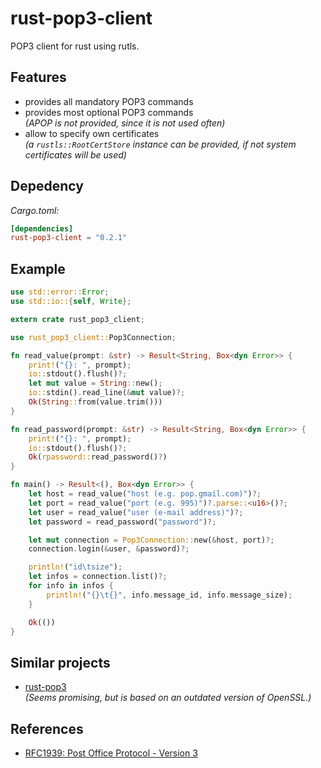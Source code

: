# rust-pop3-client

POP3 client for rust using rutls.

## Features

- provides all mandatory POP3 commands
- provides most optional POP3 commands  
  _(APOP is not provided, since it is not used often)_
- allow to specify own certificates  
  _(a `rustls::RootCertStore` instance can be provided, if not system certificates will be used)_

## Depedency

_Cargo.toml:_
````toml
[dependencies]
rust-pop3-client = "0.2.1"
````

## Example

````rust
use std::error::Error;
use std::io::{self, Write};

extern crate rust_pop3_client;

use rust_pop3_client::Pop3Connection;

fn read_value(prompt: &str) -> Result<String, Box<dyn Error>> {
    print!("{}: ", prompt);
    io::stdout().flush()?;
    let mut value = String::new();
    io::stdin().read_line(&mut value)?;
    Ok(String::from(value.trim()))
}

fn read_password(prompt: &str) -> Result<String, Box<dyn Error>> {
    print!("{}: ", prompt);
    io::stdout().flush()?;
    Ok(rpassword::read_password()?)
}

fn main() -> Result<(), Box<dyn Error>> {
    let host = read_value("host (e.g. pop.gmail.com)")?;
    let port = read_value("port (e.g. 995)")?.parse::<u16>()?;
    let user = read_value("user (e-mail address)")?;
    let password = read_password("password")?;

    let mut connection = Pop3Connection::new(&host, port)?;
    connection.login(&user, &password)?;

    println!("id\tsize");
    let infos = connection.list()?;
    for info in infos {
        println!("{}\t{}", info.message_id, info.message_size);
    }

    Ok(())
}
````


## Similar projects

- [rust-pop3](https://crates.io/crates/pop3)  
  _(Seems promising, but is based on an outdated version of OpenSSL.)_

## References

- [RFC1939: Post Office Protocol - Version 3](https://www.rfc-editor.org/rfc/rfc1939)
